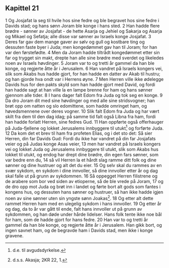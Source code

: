 ## Kapittel 21

1 Og Josjafat la seg til hvile hos sine fedre og ble begravet hos sine fedre i Davids stad; og hans sønn Joram ble konge i hans sted.
2 Han hadde flere brødre - sønner av Josjafat - de hette Asarja og Jehiel og Sakarja og Asarja og Mikael og Sefatja; alle disse var sønner av Israels konge Josjafat.
3 Deres far gav dem mange gaver av sølv og gull og kostbare ting og dessuten faste byer i Juda; men kongedømmet gav han til Joram; for han var den førstefødte.
4 Men da Joram hadde tiltrådt kongedømmet etter sin far og trygget sin makt, drepte han alle sine brødre med sverdet og likeledes noen av Israels høvdinger.
5 Joram var to og tretti år gammel da han ble konge, og regjerte åtte år i Jerusalem.
6 Han vandret på Israels kongers vei, slik som Akabs hus hadde gjort, for han hadde en datter av Akab til hustru; og han gjorde hva ondt var i Herrens øyne.
7 Men Herren ville ikke ødelegge Davids hus for den pakts skyld som han hadde gjort med David, og fordi han hadde sagt at han ville la en lampe brenne for ham og hans sønner gjennom alle tider.
8 I hans dager falt Edom fra Juda og tok seg en konge.
9 Da dro Joram dit med sine høvdinger og med alle sine stridsvogner; han brøt opp om natten og slo edomittene, som hadde omringet ham, og høvedsmennene over deres vogner.
10 Slik falt Edom fra Juda og har vært skilt fra dem til den dag idag; på samme tid falt også Libna fra ham, fordi han hadde forlatt Herren, sine fedres Gud.
11 Han oppførte også offerhauger på Juda-fjellene og lokket Jerusalems innbyggere til utukt[^1] og forførte Juda.
12 Da kom det et brev til ham fra profeten Elias, og i det sto det: Så sier Herren, din far Davids Gud: Fordi du ikke har vandret på din far Josjafats veier og på Judas konge Asas veier,
13 men har vandret på Israels kongers vei og lokket Juda og Jerusalems innbyggere til utukt, slik som Akabs hus lokket til utukt, og endog har drept dine brødre, din egen fars sønner, som var bedre enn du,
14 så vil Herren la et hårdt slag ramme ditt folk og dine sønner og dine hustruer og alt det du eier.
15 Og selv skal du rammes av en svær sykdom, en sykdom i dine innvoller, så dine innvoller etter år og dag skal falle ut på grunn av sykdommen.
16 Så oppegget Herren filistrene og de arabere som bor ved siden av etioperne, så de ble vrede på Joram,
17 og de dro opp mot Juda og brøt inn i landet og førte bort alt gods som fantes i kongens hus, og dessuten hans sønner og hustruer, så han ikke hadde igjen noen av sine sønner uten sin yngste sønn Joakas[^2].
18 Og etter alt dette rammet Herren ham med en ulegelig sykdom i hans innvoller.
19 Og etter år og dag, da to år var gått til ende, falt hans innvoller ut på grunn av sykdommen, og han døde under hårde lidelser. Hans folk tente ikke noe bål for ham, som de hadde gjort for hans fedre.
20 Han var to og tretti år gammel da han ble konge, og regjerte åtte år i Jerusalem. Han gikk bort, og ingen savnet ham, og de begravde ham i Davids stad, men ikke i konge gravene.

[^1]:  d.e. til avgudsdyrkelse.
[^2]:  d.s.s. Akasja; 2KR 22, 1.
